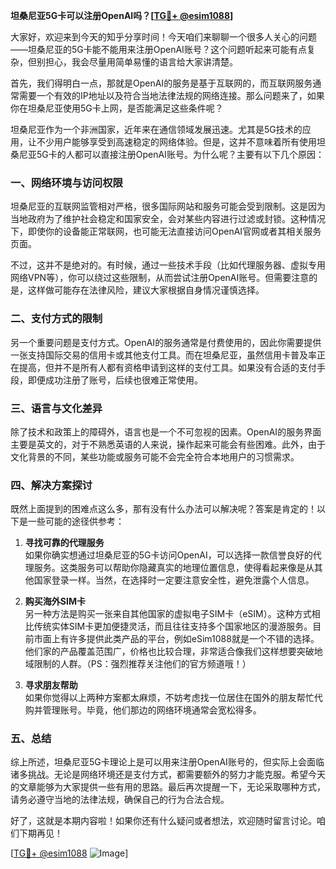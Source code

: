 **坦桑尼亚5G卡可以注册OpenAI吗？[[TG💪+ @esim1088](https://t.me/s/esim1088)]**

大家好，欢迎来到今天的知乎分享时间！今天咱们来聊聊一个很多人关心的问题——坦桑尼亚的5G卡能不能用来注册OpenAI账号？这个问题听起来可能有点复杂，但别担心，我会尽量用简单易懂的语言给大家讲清楚。

首先，我们得明白一点，那就是OpenAI的服务是基于互联网的，而互联网服务通常需要一个有效的IP地址以及符合当地法律法规的网络连接。那么问题来了，如果你在坦桑尼亚使用5G卡上网，是否能满足这些条件呢？

坦桑尼亚作为一个非洲国家，近年来在通信领域发展迅速。尤其是5G技术的应用，让不少用户能够享受到高速稳定的网络体验。但是，这并不意味着所有使用坦桑尼亚5G卡的人都可以直接注册OpenAI账号。为什么呢？主要有以下几个原因：

### 一、网络环境与访问权限

坦桑尼亚的互联网监管相对严格，很多国际网站和服务可能会受到限制。这是因为当地政府为了维护社会稳定和国家安全，会对某些内容进行过滤或封锁。这种情况下，即使你的设备能正常联网，也可能无法直接访问OpenAI官网或者其相关服务页面。

不过，这并不是绝对的。有时候，通过一些技术手段（比如代理服务器、虚拟专用网络VPN等），你可以绕过这些限制，从而尝试注册OpenAI账号。但需要注意的是，这样做可能存在法律风险，建议大家根据自身情况谨慎选择。

### 二、支付方式的限制

另一个重要问题是支付方式。OpenAI的服务通常是付费使用的，因此你需要提供一张支持国际交易的信用卡或其他支付工具。而在坦桑尼亚，虽然信用卡普及率正在提高，但并不是所有人都有资格申请到这样的支付工具。如果没有合适的支付手段，即便成功注册了账号，后续也很难正常使用。

### 三、语言与文化差异

除了技术和政策上的障碍外，语言也是一个不可忽视的因素。OpenAI的服务界面主要是英文的，对于不熟悉英语的人来说，操作起来可能会有些困难。此外，由于文化背景的不同，某些功能或服务可能不会完全符合本地用户的习惯需求。

### 四、解决方案探讨

既然上面提到的困难点这么多，那有没有什么办法可以解决呢？答案是肯定的！以下是一些可能的途径供参考：

1. **寻找可靠的代理服务**  
   如果你确实想通过坦桑尼亚的5G卡访问OpenAI，可以选择一款信誉良好的代理服务。这类服务可以帮助你隐藏真实的地理位置信息，使得看起来像是从其他国家登录一样。当然，在选择时一定要注意安全性，避免泄露个人信息。

2. **购买海外SIM卡**  
   另一种方法是购买一张来自其他国家的虚拟电子SIM卡（eSIM）。这种方式相比传统实体SIM卡更加便捷灵活，而且往往支持多个国家地区的漫游服务。目前市面上有许多提供此类产品的平台，例如eSim1088就是一个不错的选择。他们家的产品覆盖范围广，价格也比较合理，非常适合像我们这样想要突破地域限制的人群。（PS：强烈推荐关注他们的官方频道哦！）

3. **寻求朋友帮助**  
   如果你觉得以上两种方案都太麻烦，不妨考虑找一位居住在国外的朋友帮忙代购并管理账号。毕竟，他们那边的网络环境通常会宽松得多。

### 五、总结

综上所述，坦桑尼亚5G卡理论上是可以用来注册OpenAI账号的，但实际上会面临诸多挑战。无论是网络环境还是支付方式，都需要额外的努力才能克服。希望今天的文章能够为大家提供一些有用的思路。最后再次提醒一下，无论采取哪种方式，请务必遵守当地的法律法规，确保自己的行为合法合规。

好了，这就是本期内容啦！如果你还有什么疑问或者想法，欢迎随时留言讨论。咱们下期再见！

[[TG💪+ @esim1088](https://t.me/s/esim1088) ![Image](https://i.postimg.cc/4NQfJmqS/Snipaste-2025-05-13-00-14-12.png)]